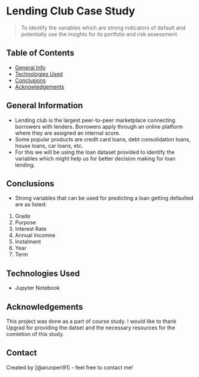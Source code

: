 # Lending Club Case Study
> To identify the variables which are strong indicators of default and potentially use the insights for its portfolio and risk assessment.


## Table of Contents
* [General Info](#general-information)
* [Technologies Used](#technologies-used)
* [Conclusions](#conclusions)
* [Acknowledgements](#acknowledgements)

<!-- You can include any other section that is pertinent to your problem -->

## General Information
- Lending club is the largest peer-to-peer marketplace connecting borrowers with lenders. Borrowers apply through an online platform where they are assigned an internal score.
- Some popular products are credit card loans, debt consolidation loans, house loans, car loans, etc.
- For this we will be using the loan dataset provided to identify the variables which might help us for better decision making for loan lending.

<!-- You don't have to answer all the questions - just the ones relevant to your project. -->

## Conclusions
- Strong variables that can be used for predicting a loan getting defaulted are as listed:
1. Grade
2. Purpose
3. Interest Rate
4. Annual Incomne
5. Instalment
6. Year
7. Term


<!-- You don't have to answer all the questions - just the ones relevant to your project. -->


## Technologies Used
- Jupyter Notebook

<!-- As the libraries versions keep on changing, it is recommended to mention the version of library used in this project -->

## Acknowledgements
This project was done as a part of course study. I would like to thank Upgrad for providing the datset and the necessary resources for the comletion of this study.


## Contact
Created by [@arunperi91] - feel free to contact me!


<!-- Optional -->
<!-- ## License -->
<!-- This project is open source and available under the [... License](). -->

<!-- You don't have to include all sections - just the one's relevant to your project -->

